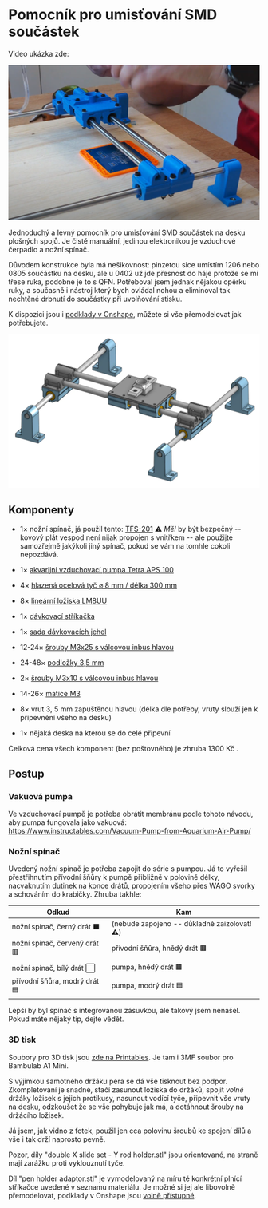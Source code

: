 # Pomocník pro umisťování SMD součástek

Video ukázka zde: 

[![Watch the video](https://raw.githubusercontent.com/misch2/pick-and-place-table/refs/heads/main/video-preview.png)](https://www.youtube.com/watch?v=LVttwEwAXvI)

Jednoduchý a levný pomocník pro umisťování SMD součástek na desku plošných spojů. Je čistě manuální, jedinou elektronikou je vzduchové čerpadlo a nožní spínač. 

Důvodem konstrukce byla má nešikovnost: pinzetou sice umístím 1206 nebo 0805 součástku na desku, ale u 0402 už jde přesnost do háje protože se mi třese ruka, podobné je to s QFN. Potřeboval jsem jednak nějakou opěrku ruky, a současně i nástroj který bych ovládal nohou a eliminoval tak nechtěné drbnutí do součástky při uvolňování stisku.

K dispozici jsou i [podklady v Onshape](https://cad.onshape.com/documents/bf77973fe373a59ededb9eb3/w/fd4746b66ac4c9f5be0a092b/e/c65b6b765ea4744c6770720e?renderMode=0&uiState=6824bef04ff0807716bb09a0), můžete si vše přemodelovat jak potřebujete.

![alt text](render.png)

## Komponenty

* 1× nožní spínač, já použil tento: [TFS-201](https://allegro.cz/nabidka/nozni-spinac-tfs-201-s-kabelem-2-m-ovladaci-pedal-17336487157)
:warning: *Měl* by být bezpečný -- kovový plát vespod není nijak propojen s vnitřkem -- ale použijte samozřejmě jakýkoli jiný spínač, pokud se vám na tomhle cokoli nepozdává.

* 1× [akvarijní vzduchovací pumpa Tetra APS 100](https://www.hornbach.cz/p/provzdusnovaci-cerpadlo-tetratec-aps-100/7000956/)

* 4× [hlazená ocelová tyč ⌀ 8 mm / délka 300 mm](https://dratek.cz/arduino/148609-vodici-tyc-ocelova-chromovana-prumer-8-mm-delka-300-mm.html)

* 8× [lineární ložiska LM8UU](https://dratek.cz/arduino/7771-linearni-kulickove-lozisko-lm8uu.html)

* 1× [dávkovací stříkačka](https://www.laskakit.cz/davkovaci-tuba-5cc-s-hadici-a-adapterem/)

* 1× [sada dávkovacích jehel](https://www.laskakit.cz/en/jehla-pro-davkovaci-tuby--kov--50ks/)

* 12-24× [šrouby M3x25 s válcovou inbus hlavou](https://www.hornbach.cz/p/sroub-s-valcovou-hlavou-a-vnitrnim-sestihranem-din-912-m3x25-mm-galvanicky-pozinkovany-100-kusu/6834873/)

* 24-48× [podložky 3,5 mm](https://www.hornbach.cz/p/plocha-podlozka-stredni-o-3-5-mm-baleni-100-ks/8718306/)

* 2× [šrouby M3x10 s válcovou inbus hlavou](https://www.hornbach.cz/p/sroub-s-valcovou-hlavou-a-vnitrnim-sestihranem-din-912-m3x10-mm-galvanicky-pozinkovany-100-kusu/6834896/)

* 14-26× [matice M3](https://www.hornbach.cz/p/matice-presna-m3-sestihranna-zinek-bily-baleni-50-ks/8718278/)

* 8× vrut 3, 5 mm zapuštěnou hlavou (délka dle potřeby, vruty slouží jen k připevnění všeho na desku)

* 1× nějaká deska na kterou se do celé připevní

Celková cena všech komponent (bez poštovného) je zhruba 1300 Kč .



## Postup

### Vakuová pumpa

Ve vzduchovací pumpě je potřeba obrátit membránu podle tohoto návodu, aby pumpa fungovala jako vakuová:
https://www.instructables.com/Vacuum-Pump-from-Aquarium-Air-Pump/


### Nožní spínač
Uvedený nožní spínač je potřeba zapojit do série s pumpou. Já to vyřešil přestřihnutím přívodní šňůry k pumpě přibližně v polovině délky, nacvaknutím dutinek na konce drátů, propojením všeho přes WAGO svorky a schováním do krabičky. Zhruba takhle:

| Odkud | Kam |
| - | - |
| nožní spínač, černý drát ⬛ | (nebude zapojeno -- důkladně zaizolovat!⚠️) |
| nožní spínač, červený drát 🟥| přívodní šňůra, hnědý drát 🟫|
| nožní spínač, bílý drát ⬜| pumpa, hnědý drát 🟫|
| přívodní šňůra,  modrý drát 🟦| pumpa, modrý drát 🟦|

Lepší by byl spínač s integrovanou zásuvkou, ale takový jsem nenašel. Pokud máte nějaký tip, dejte vědět.

### 3D tisk

Soubory pro 3D tisk jsou [zde na Printables](https://www.printables.com/model/1296320-smd-pick-and-place-table). Je tam i 3MF soubor pro Bambulab A1 Mini. 

S výjimkou samotného držáku pera se dá vše tisknout bez podpor. Zkompletování je snadné, stačí zasunout ložiska do držáků, spojit *volně* držáky ložisek s jejich protikusy, nasunout vodící tyče, připevnit vše vruty na desku, odzkoušet že se vše pohybuje jak má, a dotáhnout šrouby na držácího ložisek.

Já jsem, jak vidno z fotek, použil jen cca polovinu šroubů ke spojení dílů a vše i tak drží naprosto pevně.

Pozor, díly "double X slide set - Y rod holder.stl" jsou orientované, na straně mají zarážku proti vyklouznutí tyče. 

Díl "pen holder adaptor.stl" je vymodelovaný na míru té konkrétní plnící stříkačce uvedené v seznamu materiálu. Je možné si jej ale libovolně přemodelovat, podklady v Onshape jsou [volně přístupné](https://cad.onshape.com/documents/bf77973fe373a59ededb9eb3/w/fd4746b66ac4c9f5be0a092b/e/c65b6b765ea4744c6770720e?renderMode=0&uiState=6824bef04ff0807716bb09a0).
